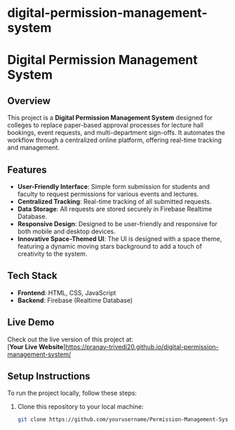# digital-permission-management-system
# Digital Permission Management System

## Overview
This project is a **Digital Permission Management System** designed for colleges to replace paper-based approval processes for lecture hall bookings, event requests, and multi-department sign-offs. It automates the workflow through a centralized online platform, offering real-time tracking and management.

## Features
- **User-Friendly Interface**: Simple form submission for students and faculty to request permissions for various events and lectures.
- **Centralized Tracking**: Real-time tracking of all submitted requests.
- **Data Storage**: All requests are stored securely in Firebase Realtime Database.
- **Responsive Design**: Designed to be user-friendly and responsive for both mobile and desktop devices.
- **Innovative Space-Themed UI**: The UI is designed with a space theme, featuring a dynamic moving stars background to add a touch of creativity to the system.

## Tech Stack
- **Frontend**: HTML, CSS, JavaScript
- **Backend**: Firebase (Realtime Database)

## Live Demo
Check out the live version of this project at:  
[**Your Live Website**]https://pranav-trivedi20.github.io/digital-permission-management-system/

## Setup Instructions
To run the project locally, follow these steps:

1. Clone this repository to your local machine:
   ```bash
   git clone https://github.com/yourusername/Permission-Management-System.git

